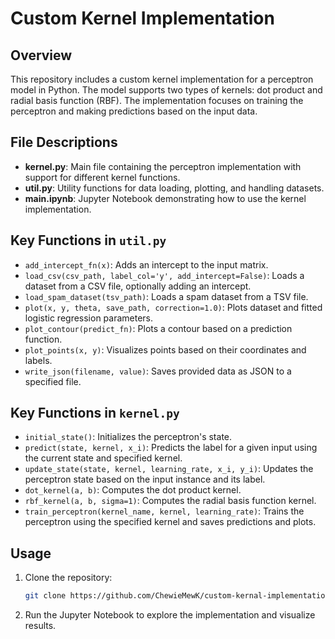 # Custom Kernel Implementation

## Overview

This repository includes a custom kernel implementation for a perceptron model in Python. The model supports two types of kernels: dot product and radial basis function (RBF). The implementation focuses on training the perceptron and making predictions based on the input data.

## File Descriptions

- **kernel.py**: Main file containing the perceptron implementation with support for different kernel functions.
- **util.py**: Utility functions for data loading, plotting, and handling datasets.
- **main.ipynb**: Jupyter Notebook demonstrating how to use the kernel implementation.

## Key Functions in `util.py`

- `add_intercept_fn(x)`: Adds an intercept to the input matrix.
- `load_csv(csv_path, label_col='y', add_intercept=False)`: Loads a dataset from a CSV file, optionally adding an intercept.
- `load_spam_dataset(tsv_path)`: Loads a spam dataset from a TSV file.
- `plot(x, y, theta, save_path, correction=1.0)`: Plots dataset and fitted logistic regression parameters.
- `plot_contour(predict_fn)`: Plots a contour based on a prediction function.
- `plot_points(x, y)`: Visualizes points based on their coordinates and labels.
- `write_json(filename, value)`: Saves provided data as JSON to a specified file.

## Key Functions in `kernel.py`

- `initial_state()`: Initializes the perceptron's state.
- `predict(state, kernel, x_i)`: Predicts the label for a given input using the current state and specified kernel.
- `update_state(state, kernel, learning_rate, x_i, y_i)`: Updates the perceptron state based on the input instance and its label.
- `dot_kernel(a, b)`: Computes the dot product kernel.
- `rbf_kernel(a, b, sigma=1)`: Computes the radial basis function kernel.
- `train_perceptron(kernel_name, kernel, learning_rate)`: Trains the perceptron using the specified kernel and saves predictions and plots.

## Usage

1. Clone the repository:
   ```bash
   git clone https://github.com/ChewieMewK/custom-kernal-implementation.git
   ```
2. Run the Jupyter Notebook to explore the implementation and visualize results.
